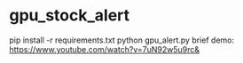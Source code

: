 # gpu_stock_alert
pip install -r requirements.txt
python gpu_alert.py
brief demo: https://www.youtube.com/watch?v=7uN92w5u9rc&
